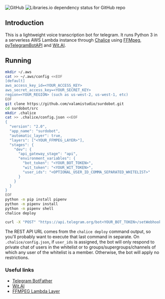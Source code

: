 ![GitHub](https://img.shields.io/github/license/valamistudio/surdobot?style=flat-square)
![Libraries.io dependency status for GitHub repo](https://img.shields.io/librariesio/github/valamistudio/surdobot?style=flat-square)

## Introduction
This is a lightweight voice transcription bot for telegram. It runs Python 3 in a serverless AWS Lambda instance through [Chalice](https://github.com/aws/chalice) using [FFMpeg](https://ffmpeg.org/), [pyTelegramBotAPI](https://pypi.org/project/pyTelegramBotAPI/) and [Wit.AI](https://wit.ai/).

## Running
```sh
mkdir ~/.aws
cat >> ~/.aws/config <<EOF
[default]
aws_access_key_id=<YOUR_ACCESS_KEY>
aws_secret_access_key=<YOUR_SECRET_KEY>
region=<YOUR_REGION> (such as us-west-2, us-west-1, etc)
EOF
git clone https://github.com/valamistudio/surdobot.git
cd surdobot/src
mkdir .chalice
cat >> .chalice/config.json <<EOF
{
  "version": "2.0",
  "app_name": "surdobot",
  "automatic_layer": true,
  "layers": ["<YOUR_FFMPEG_LAYER>"],
  "stages": {
    "dev": {
      "api_gateway_stage": "api",
      "environment_variables": {
        "bot_token": "<YOUR_BOT_TOKEN>",
        "wit_token": "<YOUR_WIT_TOKEN>",
        "user_ids": "<OPTIONAL_USER_ID_COMMA_SEPARATED_WHITELIST>"
      }
    }
  }
}
EOF
python -m pip install pipenv
python -m pipenv install
python -m pipenv shell
chalice deploy

curl -X "POST" "https://api.telegram.org/bot<YOUR_BOT_TOKEN>/setWebhook" -d '{"url": "<REST_API_URL>/webhook"}' -H 'Content-Type: application/json; charset=utf-8'
```
The REST API URL comes from the `chalice deploy` command output, so you'll probably want to execute that last command in separate.
On `.chalice/config.json`, if `user_ids` is assigned, the bot will only respond to private chat of users in the whitelist or to groups/supergroups/channels of which any user of the whitelist is a member. Otherwise, the bot will apply no restrictions.

### Useful links
- [Telegram BotFather](https://t.me/BotFather)
- [Wit.AI](https://wit.ai/)
- [FFMPEG Lambda Layer](https://serverlessrepo.aws.amazon.com/applications/arn:aws:serverlessrepo:us-east-1:145266761615:applications~ffmpeg-lambda-layer)
